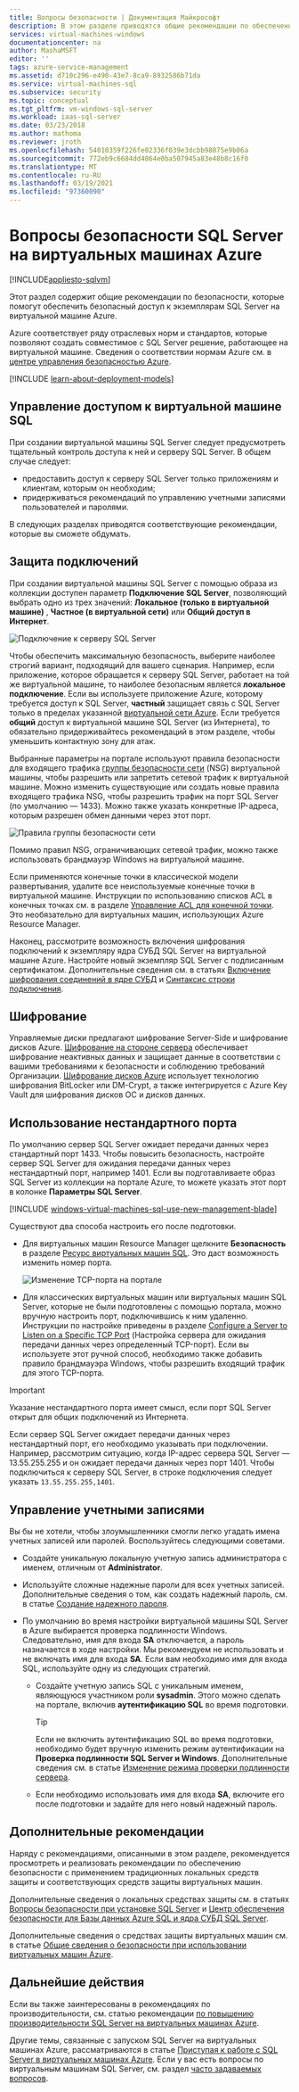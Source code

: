 ```yaml
---
title: Вопросы безопасности | Документация Майкрософт
description: В этом разделе приводятся общие рекомендации по обеспечению безопасности SQL Server, выполняемых на виртуальной машине Azure.
services: virtual-machines-windows
documentationcenter: na
author: MashaMSFT
editor: ''
tags: azure-service-management
ms.assetid: d710c296-e490-43e7-8ca9-8932586b71da
ms.service: virtual-machines-sql
ms.subservice: security
ms.topic: conceptual
ms.tgt_pltfrm: vm-windows-sql-server
ms.workload: iaas-sql-server
ms.date: 03/23/2018
ms.author: mathoma
ms.reviewer: jroth
ms.openlocfilehash: 54010359f226fe02336f039e3dcbb98075e9b06a
ms.sourcegitcommit: 772eb9c6684dd4864e0ba507945a83e48b8c16f0
ms.translationtype: MT
ms.contentlocale: ru-RU
ms.lasthandoff: 03/19/2021
ms.locfileid: "97360090"
---
```

# <a name="security-considerations-for-sql-server-on-azure-virtual-machines"></a>Вопросы безопасности SQL Server на виртуальных машинах Azure
[!INCLUDE[appliesto-sqlvm](../../includes/appliesto-sqlvm.md)]

Этот раздел содержит общие рекомендации по безопасности, которые помогут обеспечить безопасный доступ к экземплярам SQL Server на виртуальной машине Azure.

Azure соответствует ряду отраслевых норм и стандартов, которые позволяют создать совместимое с SQL Server решение, работающее на виртуальной машине. Сведения о соответствии нормам Azure см. в [центре управления безопасностью Azure](https://azure.microsoft.com/support/trust-center/).

[!INCLUDE [learn-about-deployment-models](../../../../includes/learn-about-deployment-models-both-include.md)]

## <a name="control-access-to-the-sql-virtual-machine"></a>Управление доступом к виртуальной машине SQL

При создании виртуальной машины SQL Server следует предусмотреть тщательный контроль доступа к ней и серверу SQL Server. В общем случае следует:

- предоставить доступ к серверу SQL Server только приложениям и клиентам, которым он необходим;
- придерживаться рекомендаций по управлению учетными записями пользователей и паролями.

В следующих разделах приводятся соответствующие рекомендации, которые вы сможете обдумать.

## <a name="secure-connections"></a>Защита подключений

При создании виртуальной машины SQL Server с помощью образа из коллекции доступен параметр **Подключение SQL Server**, позволяющий выбрать одно из трех значений: **Локальное (только в виртуальной машине)** , **Частное (в виртуальной сети)** или **Общий доступ в Интернет**.

![Подключение к серверу SQL Server](./media/security-considerations-best-practices/sql-vm-connectivity-option.png)

Чтобы обеспечить максимальную безопасность, выберите наиболее строгий вариант, подходящий для вашего сценария. Например, если приложение, которое обращается к серверу SQL Server, работает на той же виртуальной машине, то наиболее безопасным является **локальное подключение**. Если вы используете приложение Azure, которому требуется доступ к SQL Server, **частный** защищает связь с SQL Server только в пределах указанной [виртуальной сети Azure](../../../virtual-network/virtual-networks-overview.md). Если требуется **общий** доступ к виртуальной машине SQL Server (из Интернета), то обязательно придерживайтесь рекомендаций в этом разделе, чтобы уменьшить контактную зону для атак.

Выбранные параметры на портале используют правила безопасности для входящего трафика [группы безопасности сети](../../../active-directory/identity-protection/concept-identity-protection-security-overview.md) (NSG) виртуальной машины, чтобы разрешить или запретить сетевой трафик к виртуальной машине. Можно изменить существующие или создать новые правила входящего трафика NSG, чтобы разрешить трафик на порт SQL Server (по умолчанию — 1433). Можно также указать конкретные IP-адреса, которым разрешен обмен данными через этот порт.

![Правила группы безопасности сети](./media/security-considerations-best-practices/sql-vm-network-security-group-rules.png)

Помимо правил NSG, ограничивающих сетевой трафик, можно также использовать брандмауэр Windows на виртуальной машине.

Если применяются конечные точки в классической модели развертывания, удалите все неиспользуемые конечные точки в виртуальной машине. Инструкции по использованию списков ACL в конечных точках см. в разделе [Управление ACL для конечной точки](/previous-versions/azure/virtual-machines/windows/classic/setup-endpoints#manage-the-acl-on-an-endpoint). Это необязательно для виртуальных машин, использующих Azure Resource Manager.

Наконец, рассмотрите возможность включения шифрования подключений к экземпляру ядра СУБД SQL Server на виртуальной машине Azure. Настройте новый экземпляр SQL Server с подписанным сертификатом. Дополнительные сведения см. в статьях [Включение шифрования соединений в ядре СУБД](/sql/database-engine/configure-windows/enable-encrypted-connections-to-the-database-engine) и [Синтаксис строки подключения](/dotnet/framework/data/adonet/connection-string-syntax).

## <a name="encryption"></a>Шифрование

Управляемые диски предлагают шифрование Server-Side и шифрование дисков Azure. [Шифрование на стороне сервера](../../../virtual-machines/disk-encryption.md) обеспечивает шифрование неактивных данных и защищает данные в соответствии с вашими требованиями к безопасности и соблюдению требований Организации. [Шифрование дисков Azure](../../../security/fundamentals/azure-disk-encryption-vms-vmss.md) использует технологию шифрования BitLocker или DM-Crypt, а также интегрируется с Azure Key Vault для шифрования дисков ОС и дисков данных. 

## <a name="use-a-non-default-port"></a>Использование нестандартного порта

По умолчанию сервер SQL Server ожидает передачи данных через стандартный порт 1433. Чтобы повысить безопасность, настройте сервер SQL Server для ожидания передачи данных через нестандартный порт, например 1401. Если вы подготавливаете образ SQL Server из коллекции на портале Azure, то можете указать этот порт в колонке **Параметры SQL Server**.

[!INCLUDE [windows-virtual-machines-sql-use-new-management-blade](../../../../includes/windows-virtual-machines-sql-new-resource.md)]

Существуют два способа настроить его после подготовки.

- Для виртуальных машин Resource Manager щелкните **Безопасность** в разделе [Ресурс виртуальных машин SQL](manage-sql-vm-portal.md#access-the-sql-virtual-machines-resource). Это даст возможность изменить номер порта.

  ![Изменение TCP-порта на портале](./media/security-considerations-best-practices/sql-vm-change-tcp-port.png)

- Для классических виртуальных машин или виртуальных машин SQL Server, которые не были подготовлены с помощью портала, можно вручную настроить порт, подключившись к ним удаленно. Инструкции по настройке приведены в разделе [Configure a Server to Listen on a Specific TCP Port](/sql/database-engine/configure-windows/configure-a-server-to-listen-on-a-specific-tcp-port) (Настройка сервера для ожидания передачи данных через определенный TCP-порт). Если вы используете этот ручной способ, необходимо также добавить правило брандмауэра Windows, чтобы разрешить входящий трафик для этого TCP-порта.

> [!IMPORTANT]
> Указание нестандартного порта имеет смысл, если порт SQL Server открыт для общих подключений из Интернета.

Если сервер SQL Server ожидает передачи данных через нестандартный порт, его необходимо указывать при подключении. Например, рассмотрим ситуацию, когда IP-адрес сервера SQL Server — 13.55.255.255 и он ожидает передачи данных через порт 1401. Чтобы подключиться к серверу SQL Server, в строке подключения следует указать `13.55.255.255,1401`.

## <a name="manage-accounts"></a>Управление учетными записями

Вы бы не хотели, чтобы злоумышленники смогли легко угадать имена учетных записей или паролей. Воспользуйтесь следующими советами.

- Создайте уникальную локальную учетную запись администратора с именем, отличным от **Administrator**.

- Используйте сложные надежные пароли для всех учетных записей. Дополнительные сведения о том, как создать надежный пароль, см. в статье [Создание надежного пароля](https://support.microsoft.com/instantanswers/9bd5223b-efbe-aa95-b15a-2fb37bef637d/create-a-strong-password).

- По умолчанию во время настройки виртуальной машины SQL Server в Azure выбирается проверка подлинности Windows. Следовательно, имя для входа **SA** отключается, а пароль назначается в ходе настройки. Мы рекомендуем не использовать и не включать имя для входа **SA**. Если вам необходимо имя для входа SQL, используйте одну из следующих стратегий.

  - Создайте учетную запись SQL с уникальным именем, являющуюся участником роли **sysadmin**. Этого можно сделать на портале, включив **аутентификацию SQL** во время подготовки.

    > [!TIP] 
    > Если не включить аутентификацию SQL во время подготовки, необходимо будет вручную изменить режим аутентификации на **Проверка подлинности SQL Server и Windows**. Дополнительные сведения см. в статье [Изменение режима проверки подлинности сервера](/sql/database-engine/configure-windows/change-server-authentication-mode).

  - Если необходимо использовать имя для входа **SA**, включите его после подготовки и задайте для него новый надежный пароль.

## <a name="additional-best-practices"></a>Дополнительные рекомендации

Наряду с рекомендациями, описанными в этом разделе, рекомендуется просмотреть и реализовать рекомендации по обеспечению безопасности с применением традиционных локальных средств защиты и соответствующих средств защиты виртуальных машин. 

Дополнительные сведения о локальных средствах защиты см. в статьях [Вопросы безопасности при установке SQL Server](/sql/sql-server/install/security-considerations-for-a-sql-server-installation) и [Центр обеспечения безопасности для Базы данных Azure SQL и ядра СУБД SQL Server](/sql/relational-databases/security/security-center-for-sql-server-database-engine-and-azure-sql-database). 

Дополнительные сведения о средствах защиты виртуальных машин см. в статье [Общие сведения о безопасности при использовании виртуальных машин Azure](../../../security/fundamentals/virtual-machines-overview.md).


## <a name="next-steps"></a>Дальнейшие действия

Если вы также заинтересованы в рекомендациях по производительности, см. статью рекомендации [по повышению производительности SQL Server на виртуальных машинах Azure](performance-guidelines-best-practices.md).

Другие темы, связанные с запуском SQL Server на виртуальных машинах Azure, рассматриваются в статье [Приступая к работе с SQL Server в виртуальных машинах Azure](sql-server-on-azure-vm-iaas-what-is-overview.md). Если у вас есть вопросы по виртуальным машинам SQL Server, см. раздел [часто задаваемых вопросов](frequently-asked-questions-faq.md).